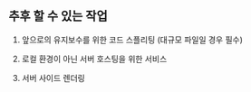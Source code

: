## 추후 할 수 있는 작업

1. 앞으로의 유지보수를 위한 코드 스플리팅 (대규모 파일일 경우 필수)

2. 로컬 환경이 아닌 서버 호스팅을 위한 서비스

3. 서버 사이드 렌더링

